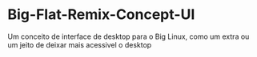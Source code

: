 # Big-Flat-Remix-Concept-UI
Um conceito de interface de desktop para o Big Linux, como um extra ou um jeito de deixar mais acessivel o desktop
